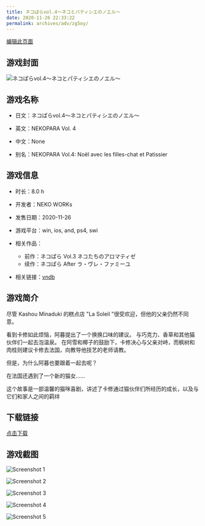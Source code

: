 ```yaml
---
title: ネコぱらvol.4～ネコとパティシエのノエル～
date: 2020-11-26 22:33:22
permalink: archives/adv/zg5oy/
---
```

[编辑此页面](https://github.com/ACG-3/ADV3-source/blob/main/source/_posts/%E3%83%8D%E3%82%B3%E3%81%B1%E3%82%89vol.4%EF%BD%9E%E3%83%8D%E3%82%B3%E3%81%A8%E3%83%91%E3%83%86%E3%82%A3%E3%82%B7%E3%82%A8%E3%81%AE%E3%83%8E%E3%82%A8%E3%83%AB%EF%BD%9E.md)

## 游戏封面

![ネコぱらvol.4～ネコとパティシエのノエル～](https://pan.timero.xyz/d/onedrive/img_lib_001/%E3%83%8D%E3%82%B3%E3%81%B1%E3%82%89vol.4%EF%BD%9E%E3%83%8D%E3%82%B3%E3%81%A8%E3%83%91%E3%83%86%E3%82%A3%E3%82%B7%E3%82%A8%E3%81%AE%E3%83%8E%E3%82%A8%E3%83%AB%EF%BD%9E_cover.avif)


## 游戏名称

- 日文：ネコぱらvol.4～ネコとパティシエのノエル～
- 英文：NEKOPARA Vol. 4
- 中文：None

- 别名：NEKOPARA Vol.4: Noël avec les filles-chat et Patissier


## 游戏信息

- 时长：8.0 h
- 开发者：NEKO WORKs
- 发售日期：2020-11-26
- 游戏平台：win, ios, and, ps4, swi
- 相关作品：
   - 前作：ネコぱら Vol.3 ネコたちのアロマティゼ
   - 续作：ネコぱら After ラ・ヴレ・ファミーユ

- 相关链接：[vndb](https://vndb.org/v26052)


## 游戏简介

尽管 Kashou Minaduki 的糕点店 "La Soleil "很受欢迎，但他的父亲仍然不同意。

看到卡修如此烦恼，阿暮提出了一个换换口味的建议。
与巧克力、香草和其他猫伙伴们一起去泡温泉。
在阿雪和椰子的鼓励下，卡修决心与父亲对峙，而枫树和肉桂则建议卡修去法国，向教导他技艺的老师请教。

但是，为什么阿暮也要跟着一起去呢？

在法国还遇到了一个新的猫女......

这个故事是一部温馨的猫咪喜剧，讲述了卡修通过猫伙伴们所经历的成长，以及与它们和家人之间的羁绊




## 下载链接

[点击下载](https://pan.timero.xyz/onedrive/adv_lib_001/%E3%83%8D%E3%82%B3%E3%81%B1%E3%82%89vol.4%EF%BD%9E%E3%83%8D%E3%82%B3%E3%81%A8%E3%83%91%E3%83%86%E3%82%A3%E3%82%B7%E3%82%A8%E3%81%AE%E3%83%8E%E3%82%A8%E3%83%AB%EF%BD%9E)


## 游戏截图


![Screenshot 1](https://pan.timero.xyz/d/onedrive/img_lib_001/%E3%83%8D%E3%82%B3%E3%81%B1%E3%82%89vol.4%EF%BD%9E%E3%83%8D%E3%82%B3%E3%81%A8%E3%83%91%E3%83%86%E3%82%A3%E3%82%B7%E3%82%A8%E3%81%AE%E3%83%8E%E3%82%A8%E3%83%AB%EF%BD%9E_Screenshot_1.avif)

![Screenshot 2](https://pan.timero.xyz/d/onedrive/img_lib_001/%E3%83%8D%E3%82%B3%E3%81%B1%E3%82%89vol.4%EF%BD%9E%E3%83%8D%E3%82%B3%E3%81%A8%E3%83%91%E3%83%86%E3%82%A3%E3%82%B7%E3%82%A8%E3%81%AE%E3%83%8E%E3%82%A8%E3%83%AB%EF%BD%9E_Screenshot_2.avif)

![Screenshot 3](https://pan.timero.xyz/d/onedrive/img_lib_001/%E3%83%8D%E3%82%B3%E3%81%B1%E3%82%89vol.4%EF%BD%9E%E3%83%8D%E3%82%B3%E3%81%A8%E3%83%91%E3%83%86%E3%82%A3%E3%82%B7%E3%82%A8%E3%81%AE%E3%83%8E%E3%82%A8%E3%83%AB%EF%BD%9E_Screenshot_3.avif)

![Screenshot 4](https://pan.timero.xyz/d/onedrive/img_lib_001/%E3%83%8D%E3%82%B3%E3%81%B1%E3%82%89vol.4%EF%BD%9E%E3%83%8D%E3%82%B3%E3%81%A8%E3%83%91%E3%83%86%E3%82%A3%E3%82%B7%E3%82%A8%E3%81%AE%E3%83%8E%E3%82%A8%E3%83%AB%EF%BD%9E_Screenshot_4.avif)

![Screenshot 5](https://pan.timero.xyz/d/onedrive/img_lib_001/%E3%83%8D%E3%82%B3%E3%81%B1%E3%82%89vol.4%EF%BD%9E%E3%83%8D%E3%82%B3%E3%81%A8%E3%83%91%E3%83%86%E3%82%A3%E3%82%B7%E3%82%A8%E3%81%AE%E3%83%8E%E3%82%A8%E3%83%AB%EF%BD%9E_Screenshot_5.avif)

